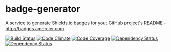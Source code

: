 # badge-generator
A service to generate Shields.io badges for yout GitHub project's README - http://badges.amercier.com

[![Build Status](https://img.shields.io/travis/amercier/badge-generator/master.svg?style=flat-square)](https://travis-ci.org/amercier/badge-generator)
[![Code Climate](https://img.shields.io/codeclimate/github/amercier/badge-generator.svg?style=flat-square)](https://codeclimate.com/github/amercier/badge-generator)
[![Code Coverage](https://img.shields.io/codeclimate/coverage/github/amercier/badge-generator.svg?style=flat-square)](https://codeclimate.com/github/amercier/badge-generator)
[![Dependency Status](https://www.versioneye.com/user/projects/54c5577d49fdf2d607000054/badge.svg?style=flat-square)](https://www.versioneye.com/user/projects/54c5577d49fdf2d607000054)
[![Dependency Status](https://www.versioneye.com/user/projects/54c555df49fdf25cd9000002/badge.svg?style=flat-square)](https://www.versioneye.com/user/projects/54c555df49fdf25cd9000002)
